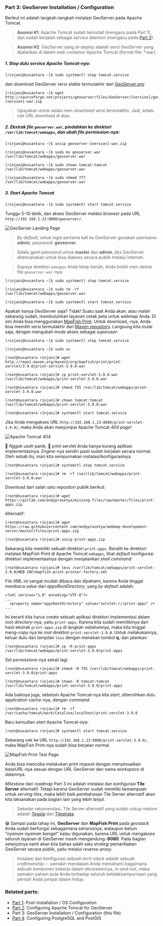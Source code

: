 ### Part 3: GeoServer Installation / Configuration

Berikut ini adalah langkah-langkah instalasi GeoServer pada Apache Tomcat.
> **Asumsi \#1**: Apache Tomcat sudah terinstall (mengacu pada Part 1), dan sudah berjalan sebagai _service daemon_ (mengacu pada [Part 2](./fedora-geostack-part-2-apache-tomcat.md)).

> **Asumsi \#2**: GeoServer yang di-_deploy_ adalah versi GeoServer yang dijalankan di dalam _web container_ Apache Tomcat (format file: *.war).

##### 1. Stop dulu _service_ Apache Tomcat-nya:

  ```
  [rinjani@nusantara ~]$ sudo systemctl stop tomcat.service
  ```
  
  dan _download_ GeoServer versi _stable_ termutakhir dari [GeoServer.org](http://geoserver.org/release/stable/):
  
  ```
  [rinjani@nusantara ~]$ wget http://sourceforge.net/projects/geoserver/files/GeoServer/[version]/geoserver-[version]-war.zip
  ```
  
  > Upayakan untuk selalu men-_download_ versi termutakhir. Jadi, selalu cek URL _download_ di atas.
  
##### 2. Ekstrak file ```geoserver.war```, pindahkan ke direktori ```/var/lib/tomcat/webapps```, dan ubah _file permission_-nya:

  ```
  [rinjani@nusantara ~]$ unzip geoserver-[version]-war.zip
  
  [rinjani@nusantara ~]$ sudo mv geoserver.war /var/lib/tomcat/webapps/geoserver.war
  
  [rinjani@nusantara ~]$ sudo chown tomcat:tomcat /var/lib/tomcat/webapps/geoserver.war
  
  [rinjani@nusantara ~]$ sudo chmod 777 /var/lib/tomcat/webapps/geoserver.war
  ```

##### 3. _Start_ Apache Tomcat

  ```
  [rinjani@nusantara ~]$ sudo systemctl start tomcat.service
  ```
  
  Tunggu 5-10 detik, dan akses GeoServer melalui _browser_ pada URL ```http://192.168.1.23:8080/geoserver/```.
  
  ![GeoServer Landing Page](./img/geoserver-landing-page.jpg)
  
  > _By default_, untuk login pertama kali ke GeoServer gunakan _username_: **admin**, _password_: **geoserver**.
  
  > Selalu ganti _password_ untuk **master** dan **admin**, jika GeoServer direncanakan untuk bisa diakses secara publik melalui Internet.
  
  > Supaya direktori ```webapps``` Anda tetap bersih, Anda boleh men-_delete_ file ```geoserver.war```-nya.
  
  ```
  [rinjani@nusantara ~]$ sudo systemctl stop tomcat.service
  
  [rinjani@nusantara ~]$ sudo rm -rf /var/lib/tomcat/webapps/geoserver.war
  
  [rinjani@nusantara ~]$ sudo systemctl start tomcat.service
  ```
  
Apakah hanya GeoServer saja? Tidak! Suatu saat Anda akan, atau malah sekarang sudah, membutuhkan layanan cetak peta untuk webmap Anda. Di sini Anda bisa menggunakan [MapFish Print](https://mapfish.github.io/mapfish-print-doc/index.html). Untuk download_-nya, Anda bisa memilih versi termutakhir dari [Maven repository](http://repo1.maven.org/maven2/org/mapfish/print/print-servlet/). Langsung kita mulai saja, dengan mengubah mode akses sebagai _superuser_:

  ```
  [rinjani@nusantara ~]$ sudo systemctl stop tomcat.service
  
  [rinjani@nusantara ~]$ sudo su
  
  [root@nusantara rinjani]# wget http://repo1.maven.org/maven2/org/mapfish/print/print-servlet/3.9.0/print-servlet-3.9.0.war
  
  [root@nusantara rinjani]# cp print-servlet-3.9.0.war /var/lib/tomcat/webapps/print-servlet-3.9.0.war
  
  [root@nusantara rinjani]# chmod 755 /var/lib/tomcat/webapps/print-servlet-3.9.0.war
  
  [root@nusantara rinjani]# chown tomcat:tomcat /var/lib/tomcat/webapps/print-servlet-3.9.0.war
  
  [root@nusantara rinjani]# systemctl start tomcat.service
  ```
  
  Jika Anda mengakses URL ```http://192.168.1.23:8080/print-servlet-3.9.0/```, maka Anda akan menjumpai Apache Tomcat _404 page_!
  
  ![Apache Tomcat 404](./img/print-servlet-404.jpg)
  
  :open_hands: _Nggak usah_ panik, :open_hands: print servlet Anda hanya kurang aplikasi implementasinya. _Engine_-nya sendiri pasti sudah berjalan secara normal. Oleh sebab itu, mari kita sempurnakan instalasi/konfigurasinya.
  
  ```
  [root@nusantara rinjani]# systemctl stop tomcat.service
  
  [root@nusantara rinjani]# rm -rf /var/lib/tomcat/webapps/print-servlet-3.9.0.war
  ```
  
  Download dari salah satu repositori publik berikut:
  
  ```
  [root@nusantara rinjani]# wget https://gitlab.com/andyprasetya/missing-files/raw/master/files/print-apps.zip
  ```
  
  Alternatif:
  ```
  [root@nusantara rinjani]# wget https://raw.githubusercontent.com/andyprasetya/webmap-development-server/master/files/print-apps.zip
  
  [root@nusantara rinjani]# unzip print-apps.zip
  ```
  
  Sekarang kita memiliki sebuah direktori ```print-apps```. Beralih ke direktori instalasi MapFish Print di Apache Tomcat ```webapps```, lihat _default_ konfigurasi direktori implementasinya dengan menjalankan _shell command_:
  
  ```
  [root@nusantara rinjani]# less /var/lib/tomcat/webapps/print-servlet-3.9.0/WEB-INF/mapfish-print-printer-factory.xml
  ```
  
  _File_ XML ini sangat mudah dibaca dan dipahami, karena Anda tinggal membaca _value_ dari _appsRootDirectory_, yang _by default_ adalah:
  
  ```
  <?xml version="1.0" encoding="UTF-8"?>
  ...
    <property name="appsRootDirectory" value="servlet:///print-apps" />
  ...
  ```
  
  Ini berarti kita harus _create_ sebuah aplikasi direktori implementasi dalam _root directory_-nya, yaitu ```print-apps```. Karena kita sudah memilikinya dari hasil ekstrak ```print-apps.zip``` di langkah sebelumnya, maka kita tinggal meng-_copy_ nya ke _root_ direktori ```print-servlet-3.9.0```. Untuk melakukannya, keluar dulu dari tampilan ```less``` dengan menekan tombol **q**, dan jalankan:

  ```
  [root@nusantara rinjani]# cp -R print-apps /var/lib/tomcat/webapps/print-servlet-3.9.0/print-apps
  ```
  
  _Set permissions_-nya sekali lagi:
  
  ```
  [root@nusantara rinjani]# chmod -R 755 /var/lib/tomcat/webapps/print-servlet-3.9.0/print-apps
  
  [root@nusantara rinjani]# chown -R tomcat:tomcat /var/lib/tomcat/webapps/print-servlet-3.9.0/print-apps
  ```
  
  Ada baiknya juga, sebelum Apache Tomcat-nya kita _start_, dibersihkan dulu _application cache_-nya, dengan _command_:
  
  ```
  [root@nusantara rinjani]# rm -rf /var/cache/tomcat/work/Catalina/localhost/print-servlet-3.9.0
  ```
  
  Baru kemudian _start_ Apache Tomcat-nya:
  
  ```
  [root@nusantara rinjani]# systemctl start tomcat.service
  ```
  
  Sekarang cek ke URL ```http://192.168.1.23:8080/print-servlet-3.9.0/```, maka MapFish Print-nya sudah bisa berjalan normal.
  
  ![MapFish Print Test Page](./img/print-servlet-test-page.jpg)
  
  Anda bisa mencoba melakukan _print request_ dengan menyesuaikan _baseURL_-nya sesuai dengan URL GeoServer dan nama _workspace_ di dalamnya.
  
  _Milestone_ dari _roadmap_ Part 3 ini adalah instalasi dan konfigurasi **Tile Server** alternatif. Tetapi karena GeoServer sudah memiliki kemampuan untuk _serving tiles_, maka lebih baik pembahasan Tile Server alternatif akan kita laksanakan pada bagian lain yang lebih lanjut.
  
  > Sekedar rekomendasi, Tile Server alternatif yang sudah cukup _mature_ adalah [Tegola](https://tegola.io/) dan [Tilestrata](https://github.com/naturalatlas/tilestrata).
  
:grin: Sampai pada tahap ini, **GeoServer** dan **MapFish Print** pada _geostack_ Anda sudah berfungsi sebagaimana seharusnya, walaupun belum "_nyaman-nyaman banget_" kalau digunakan, karena URL untuk mengakses seluruh layanan di GeoServer masih mengandung **_:8080_**. Pada bagian selanjutnya nanti akan kita bahas salah satu strategi pemanfaatan GeoServer secara publik, yaitu melalui _reverse-proxy_.

> Instalasi dan konfigurasi sebuah _tech-stack_ adalah sebuah _craftmanship_ -- semakin mendalam Anda memahami bagaimana sebuah komponen bekerja dalam ekosistemnya, _in-and-out_, maka semakin paham pula Anda terhadap seluruh ketidaksempurnaan yang pernah Anda jumpai dalam hidup.

### Related parts:
  * [Part 1](./README.md): Post-Installation / OS Configuration
  * [Part 2](./fedora-geostack-part-2-apache-tomcat.md): Configuring Apache Tomcat for GeoServer
  * Part 3: GeoServer Installation / Configuration (this file)
  * [Part 4](./fedora-geostack-part-4-postgis.md): Configuring PostgreSQL and PostGIS
